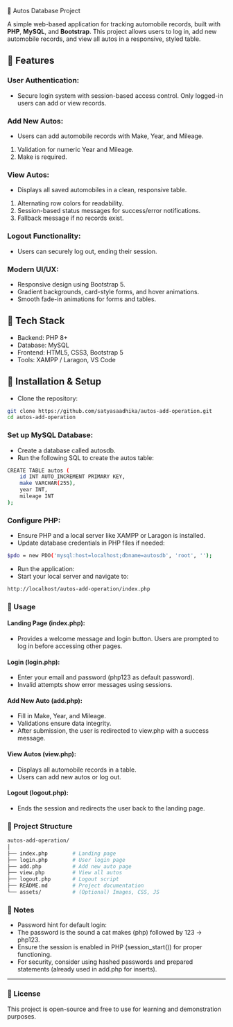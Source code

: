 🚗 Autos Database Project

A simple web-based application for tracking automobile records, built with **PHP**, **MySQL**, and **Bootstrap**. This project allows users to log in, add new automobile records, and view all autos in a responsive, styled table.

## 🔹 Features

### User Authentication: 
- Secure login system with session-based access control. Only logged-in users can add or view records.
### Add New Autos: 
- Users can add automobile records with Make, Year, and Mileage.
1. Validation for numeric Year and Mileage.
2. Make is required.

### View Autos:
- Displays all saved automobiles in a clean, responsive table.
1. Alternating row colors for readability.
2. Session-based status messages for success/error notifications.
3. Fallback message if no records exist.

### Logout Functionality:
- Users can securely log out, ending their session.

### Modern UI/UX:

- Responsive design using Bootstrap 5.
- Gradient backgrounds, card-style forms, and hover animations.
- Smooth fade-in animations for forms and tables.

## 🔹 Tech Stack

- Backend: PHP 8+
- Database: MySQL
- Frontend: HTML5, CSS3, Bootstrap 5
- Tools: XAMPP / Laragon, VS Code

## 🔹 Installation & Setup
- Clone the repository:
```bash 
git clone https://github.com/satyasaadhika/autos-add-operation.git
cd autos-add-operation
```
### Set up MySQL Database:
- Create a database called autosdb.
- Run the following SQL to create the autos table:
```bash
CREATE TABLE autos (
    id INT AUTO_INCREMENT PRIMARY KEY,
    make VARCHAR(255),
    year INT,
    mileage INT
);
```
### Configure PHP:
- Ensure PHP and a local server like XAMPP or Laragon is installed.
- Update database credentials in PHP files if needed:
```bash
$pdo = new PDO('mysql:host=localhost;dbname=autosdb', 'root', '');
```
- Run the application:
- Start your local server and navigate to:
```bash
http://localhost/autos-add-operation/index.php
```

### 🔹 Usage

#### Landing Page (index.php):
- Provides a welcome message and login button. Users are prompted to log in before accessing other pages.

#### Login (login.php):
- Enter your email and password (php123 as default password).
- Invalid attempts show error messages using sessions.
#### Add New Auto (add.php):
- Fill in Make, Year, and Mileage.
- Validations ensure data integrity.
- After submission, the user is redirected to view.php with a success message.

#### View Autos (view.php):
- Displays all automobile records in a table.
- Users can add new autos or log out.

#### Logout (logout.php):
- Ends the session and redirects the user back to the landing page.

### 🔹 Project Structure

```bash
autos-add-operation/
│
├── index.php        # Landing page
├── login.php        # User login page
├── add.php          # Add new auto page
├── view.php         # View all autos
├── logout.php       # Logout script
├── README.md        # Project documentation
└── assets/          # (Optional) Images, CSS, JS
```
### 🔹 Notes

- Password hint for default login:
- The password is the sound a cat makes (php) followed by 123 → php123.
- Ensure the session is enabled in PHP (session_start()) for proper functioning.
- For security, consider using hashed passwords and prepared statements (already used in add.php for inserts).
---

### 🔹 License
This project is open-source and free to use for learning and demonstration purposes.

